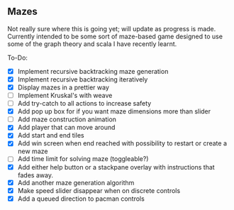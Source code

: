 ## Mazes

Not really sure where this is going yet; will update as progress is made. Currently intended to be some sort of maze-based game designed to use some of the graph theory and scala I have recently learnt.

To-Do:
- [x] Implement recursive backtracking maze generation
- [x] Implement recursive backtracking iteratively
- [x] Display mazes in a prettier way
- [ ] Implement Kruskal's with weave
- [ ] Add try-catch to all actions to increase safety
- [x] Add pop up box for if you want maze dimensions more than slider
- [ ] Add maze construction animation
- [x] Add player that can move around
- [x] Add start and end tiles
- [x] Add win screen when end reached with possibility to restart or create a new maze
- [ ] Add time limit for solving maze (toggleable?)
- [x] Add either help button or a stackpane overlay with instructions that fades away.
- [x] Add another maze generation algorithm
- [x] Make speed slider disappear when on discrete controls
- [x] Add a queued direction to pacman controls